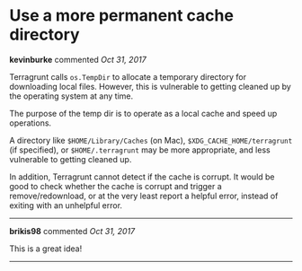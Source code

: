 # Use a more permanent cache directory

**kevinburke** commented *Oct 31, 2017*

Terragrunt calls `os.TempDir` to allocate a temporary directory for downloading local files. However, this is vulnerable to getting cleaned up by the operating system at any time.

The purpose of the temp dir is to operate as a local cache and speed up operations.

A directory like `$HOME/Library/Caches` (on Mac), `$XDG_CACHE_HOME/terragrunt` (if specified), or `$HOME/.terragrunt` may be more appropriate, and less vulnerable to getting cleaned up.

In addition, Terragrunt cannot detect if the cache is corrupt. It would be good to check whether the cache is corrupt and trigger a remove/redownload, or at the very least report a helpful error, instead of exiting with an unhelpful error.
<br />
***


**brikis98** commented *Oct 31, 2017*

This is a great idea!
***

